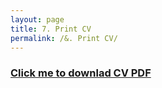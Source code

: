 ```yaml
---
layout: page
title: 7. Print CV
permalink: /&. Print CV/
---
```

### [Click me to downlad CV PDF](https://gitlab.com/pgonciarz/cv/-/blob/main/resources/PiotrGonciarzCV.pdf)
    